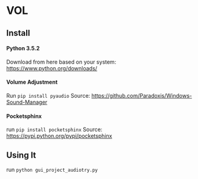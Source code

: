 # VOL

## Install

#### Python 3.5.2 
Download from here based on your system:  https://www.python.org/downloads/

#### Volume Adjustment
Run `pip install pyaudio`
Source: https://github.com/Paradoxis/Windows-Sound-Manager

#### Pocketsphinx
run `pip install pocketsphinx`
Source: https://pypi.python.org/pypi/pocketsphinx

## Using It
run `python gui_project_audiotry.py`
